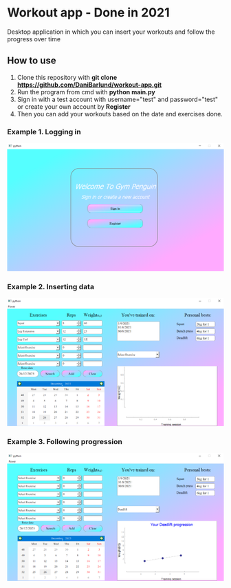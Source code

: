 # Workout app - Done in 2021
Desktop application in which you can insert your workouts and follow the progress over time

## How to use

1. Clone this repository with **git clone https://github.com/DaniBarlund/workout-app.git**
2. Run the program from cmd with **python main.py**
3. Sign in with a test account with username="test" and password="test" or create your own account by **Register**
4. Then you can add your workouts based on the date and exercises done.

### Example 1. Logging in
![Logging in](https://github.com/DaniBarlund/workout-app/blob/main/photos/login-in.png?raw=true)

### Example 2. Inserting data
![Logging in](https://github.com/DaniBarlund/workout-app/blob/main/photos/insert-data.png?raw=true)

### Example 3. Following progression
![Logging in](https://github.com/DaniBarlund/workout-app/blob/main/photos/deadlift.png?raw=true)
